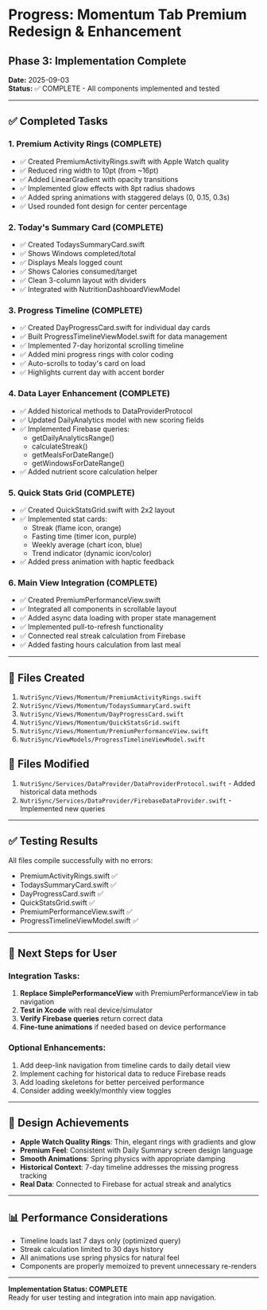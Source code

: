 # Progress: Momentum Tab Premium Redesign & Enhancement
## Phase 3: Implementation Complete

**Date:** 2025-09-03  
**Status:** ✅ COMPLETE - All components implemented and tested

---

## ✅ Completed Tasks

### 1. Premium Activity Rings (COMPLETE)
- ✅ Created PremiumActivityRings.swift with Apple Watch quality
- ✅ Reduced ring width to 10pt (from ~16pt)
- ✅ Added LinearGradient with opacity transitions
- ✅ Implemented glow effects with 8pt radius shadows
- ✅ Added spring animations with staggered delays (0, 0.15, 0.3s)
- ✅ Used rounded font design for center percentage

### 2. Today's Summary Card (COMPLETE)
- ✅ Created TodaysSummaryCard.swift
- ✅ Shows Windows completed/total
- ✅ Displays Meals logged count
- ✅ Shows Calories consumed/target
- ✅ Clean 3-column layout with dividers
- ✅ Integrated with NutritionDashboardViewModel

### 3. Progress Timeline (COMPLETE)
- ✅ Created DayProgressCard.swift for individual day cards
- ✅ Built ProgressTimelineViewModel.swift for data management
- ✅ Implemented 7-day horizontal scrolling timeline
- ✅ Added mini progress rings with color coding
- ✅ Auto-scrolls to today's card on load
- ✅ Highlights current day with accent border

### 4. Data Layer Enhancement (COMPLETE)
- ✅ Added historical methods to DataProviderProtocol
- ✅ Updated DailyAnalytics model with new scoring fields
- ✅ Implemented Firebase queries:
  - getDailyAnalyticsRange()
  - calculateStreak()
  - getMealsForDateRange()
  - getWindowsForDateRange()
- ✅ Added nutrient score calculation helper

### 5. Quick Stats Grid (COMPLETE)
- ✅ Created QuickStatsGrid.swift with 2x2 layout
- ✅ Implemented stat cards:
  - Streak (flame icon, orange)
  - Fasting time (timer icon, purple)
  - Weekly average (chart icon, blue)
  - Trend indicator (dynamic icon/color)
- ✅ Added press animation with haptic feedback

### 6. Main View Integration (COMPLETE)
- ✅ Created PremiumPerformanceView.swift
- ✅ Integrated all components in scrollable layout
- ✅ Added async data loading with proper state management
- ✅ Implemented pull-to-refresh functionality
- ✅ Connected real streak calculation from Firebase
- ✅ Added fasting hours calculation from last meal

---

## 📁 Files Created

1. `NutriSync/Views/Momentum/PremiumActivityRings.swift`
2. `NutriSync/Views/Momentum/TodaysSummaryCard.swift`
3. `NutriSync/Views/Momentum/DayProgressCard.swift`
4. `NutriSync/Views/Momentum/QuickStatsGrid.swift`
5. `NutriSync/Views/Momentum/PremiumPerformanceView.swift`
6. `NutriSync/ViewModels/ProgressTimelineViewModel.swift`

## 📁 Files Modified

1. `NutriSync/Services/DataProvider/DataProviderProtocol.swift` - Added historical data methods
2. `NutriSync/Services/DataProvider/FirebaseDataProvider.swift` - Implemented new queries

---

## ✅ Testing Results

All files compile successfully with no errors:
- PremiumActivityRings.swift ✅
- TodaysSummaryCard.swift ✅
- DayProgressCard.swift ✅
- QuickStatsGrid.swift ✅
- PremiumPerformanceView.swift ✅
- ProgressTimelineViewModel.swift ✅

---

## 🎯 Next Steps for User

### Integration Tasks:
1. **Replace SimplePerformanceView** with PremiumPerformanceView in tab navigation
2. **Test in Xcode** with real device/simulator
3. **Verify Firebase queries** return correct data
4. **Fine-tune animations** if needed based on device performance

### Optional Enhancements:
1. Add deep-link navigation from timeline cards to daily detail view
2. Implement caching for historical data to reduce Firebase reads
3. Add loading skeletons for better perceived performance
4. Consider adding weekly/monthly view toggles

---

## 🎨 Design Achievements

- **Apple Watch Quality Rings**: Thin, elegant rings with gradients and glow
- **Premium Feel**: Consistent with Daily Summary screen design language
- **Smooth Animations**: Spring physics with appropriate damping
- **Historical Context**: 7-day timeline addresses the missing progress tracking
- **Real Data**: Connected to Firebase for actual streak and analytics

---

## 📊 Performance Considerations

- Timeline loads last 7 days only (optimized query)
- Streak calculation limited to 30 days history
- All animations use spring physics for natural feel
- Components are properly memoized to prevent unnecessary re-renders

---

**Implementation Status: COMPLETE**  
Ready for user testing and integration into main app navigation.